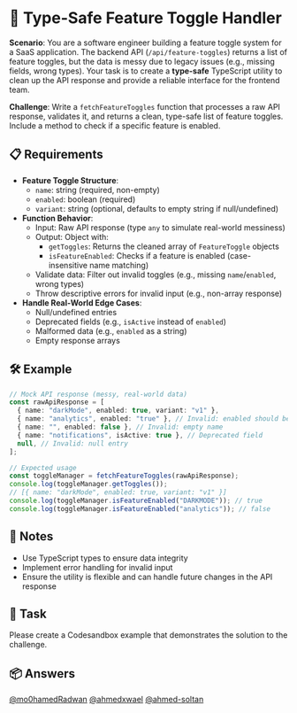 # 🌟 Type-Safe Feature Toggle Handler

**Scenario**: You are a software engineer building a feature toggle system for a SaaS application. The backend API (`/api/feature-toggles`) returns a list of feature toggles, but the data is messy due to legacy issues (e.g., missing fields, wrong types). Your task is to create a **type-safe** TypeScript utility to clean up the API response and provide a reliable interface for the frontend team.

**Challenge**: Write a `fetchFeatureToggles` function that processes a raw API response, validates it, and returns a clean, type-safe list of feature toggles. Include a method to check if a specific feature is enabled.

## 📋 Requirements

- **Feature Toggle Structure**:
  - `name`: string (required, non-empty)
  - `enabled`: boolean (required)
  - `variant`: string (optional, defaults to empty string if null/undefined)
- **Function Behavior**:
  - Input: Raw API response (type `any` to simulate real-world messiness)
  - Output: Object with:
    - `getToggles`: Returns the cleaned array of `FeatureToggle` objects
    - `isFeatureEnabled`: Checks if a feature is enabled (case-insensitive name matching)
  - Validate data: Filter out invalid toggles (e.g., missing `name`/`enabled`, wrong types)
  - Throw descriptive errors for invalid input (e.g., non-array response)
- **Handle Real-World Edge Cases**:
  - Null/undefined entries
  - Deprecated fields (e.g., `isActive` instead of `enabled`)
  - Malformed data (e.g., `enabled` as a string)
  - Empty response arrays

## 🛠 Example

```typescript
// Mock API response (messy, real-world data)
const rawApiResponse = [
  { name: "darkMode", enabled: true, variant: "v1" },
  { name: "analytics", enabled: "true" }, // Invalid: enabled should be boolean
  { name: "", enabled: false }, // Invalid: empty name
  { name: "notifications", isActive: true }, // Deprecated field
  null, // Invalid: null entry
];

// Expected usage
const toggleManager = fetchFeatureToggles(rawApiResponse);
console.log(toggleManager.getToggles());
// [{ name: "darkMode", enabled: true, variant: "v1" }]
console.log(toggleManager.isFeatureEnabled("DARKMODE")); // true
console.log(toggleManager.isFeatureEnabled("analytics")); // false
```

## 📝 Notes

- Use TypeScript types to ensure data integrity
- Implement error handling for invalid input
- Ensure the utility is flexible and can handle future changes in the API response

## 🎯 Task

Please create a Codesandbox example that demonstrates the solution to the challenge.

## 📦 Answers

[@mo0hamedRadwan](https://codesandbox.io/p/devbox/sharp-currying-3s6r77)
[@ahmedxwael](https://codesandbox.io/p/sandbox/rx2n4y)
[@ahmed-soltan](https://codesandbox.io/p/sandbox/cjr2yq)
